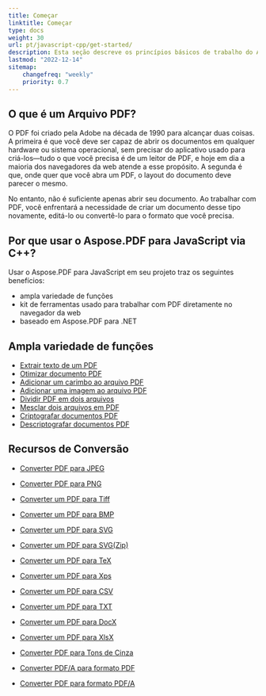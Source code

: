 ```yaml
---
title: Começar
linktitle: Começar
type: docs
weight: 30
url: pt/javascript-cpp/get-started/
description: Esta seção descreve os princípios básicos de trabalho do Aspose.PDF para JavaScript via C++. O Aspose.PDF para JavaScript via C++ suporta uma ampla variedade de funções.
lastmod: "2022-12-14"   
sitemap:
    changefreq: "weekly"
    priority: 0.7
---
```


## O que é um Arquivo PDF?

O PDF foi criado pela Adobe na década de 1990 para alcançar duas coisas. A primeira é que você deve ser capaz de abrir os documentos em qualquer hardware ou sistema operacional, sem precisar do aplicativo usado para criá-los—tudo o que você precisa é de um leitor de PDF, e hoje em dia a maioria dos navegadores da web atende a esse propósito. A segunda é que, onde quer que você abra um PDF, o layout do documento deve parecer o mesmo.

No entanto, não é suficiente apenas abrir seu documento. Ao trabalhar com PDF, você enfrentará a necessidade de criar um documento desse tipo novamente, editá-lo ou convertê-lo para o formato que você precisa.

## Por que usar o Aspose.PDF para JavaScript via C++?

Usar o Aspose.PDF para JavaScript em seu projeto traz os seguintes benefícios:

- ampla variedade de funções
- kit de ferramentas usado para trabalhar com PDF diretamente no navegador da web
- baseado em Aspose.PDF para .NET

## Ampla variedade de funções

- [Extrair texto de um PDF](/pdf/javascript-cpp/extract-text/)
- [Otimizar documento PDF](/pdf/javascript-cpp/optimize-pdf/)
- [Adicionar um carimbo ao arquivo PDF](/pdf/javascript-cpp/add-stamp-to-pdf/)
- [Adicionar uma imagem ao arquivo PDF](/pdf/javascript-cpp/add-image-to-pdf/)
- [Dividir PDF em dois arquivos](/pdf/javascript-cpp/split-pdf/)
- [Mesclar dois arquivos em PDF](/pdf/javascript-cpp/merge-pdf/)
- [Criptografar documentos PDF](/pdf/javascript-cpp/encrypt-pdf/)
- [Descriptografar documentos PDF](/pdf/javascript-cpp/decrypt-pdf/)

## Recursos de Conversão

- [Converter PDF para JPEG](/pdf/javascript-cpp/conversion/)
- [Converter PDF para PNG](/pdf/javascript-cpp/conversion/)
- [Converter um PDF para Tiff](/pdf/javascript-cpp/conversion/)
- [Converter um PDF para BMP](/pdf/javascript-cpp/conversion/)
- [Converter um PDF para SVG](/pdf/javascript-cpp/conversion/)
- [Converter um PDF para SVG(Zip)](/pdf/javascript-cpp/conversion/)

- [Converter um PDF para TeX](/pdf/javascript-cpp/conversion/)
- [Converter um PDF para Xps](/pdf/javascript-cpp/conversion/)
- [Converter um PDF para CSV](/pdf/javascript-cpp/conversion/)
- [Converter um PDF para TXT](/pdf/javascript-cpp/conversion/)
- [Converter um PDF para DocX](/pdf/javascript-cpp/conversion/)
- [Converter um PDF para XlsX](/pdf/javascript-cpp/conversion/)
- [Converter PDF para Tons de Cinza](/pdf/javascript-cpp/conversion/)
- [Converter PDF/A para formato PDF](/pdf/javascript-cpp/conversion/)
- [Converter PDF para formato PDF/A](/pdf/javascript-cpp/conversion/)